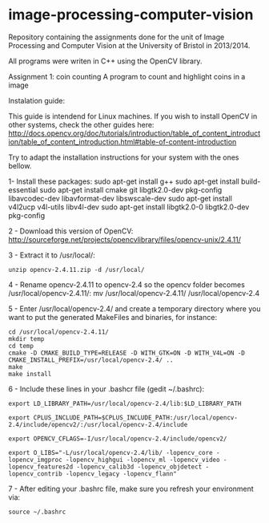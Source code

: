# image-processing-computer-vision
Repository containing the assignments done for the unit of Image Processing and Computer Vision at the University of Bristol in 2013/2014.

All programs were writen in C++ using the OpenCV library.

Assignment 1: coin counting
	A program to count and highlight coins in a image

Instalation guide:

This guide is intendend for Linux machines. If you wish to install OpenCV in other systems, check the other guides here: http://docs.opencv.org/doc/tutorials/introduction/table_of_content_introduction/table_of_content_introduction.html#table-of-content-introduction

Try to adapt the installation instructions for your system with the ones bellow.


1- Install these packages:
	sudo apt-get install g++
	sudo apt-get install build-essential
	sudo apt-get install cmake git libgtk2.0-dev pkg-config libavcodec-dev libavformat-dev libswscale-dev
	sudo apt-get install v4l2ucp v4l-utils libv4l-dev
	sudo apt-get install libgtk2.0-0 libgtk2.0-dev pkg-config

2 - Download this version of OpenCV: http://sourceforge.net/projects/opencvlibrary/files/opencv-unix/2.4.11/

3 - Extract it to /usr/local/:
	
	unzip opencv-2.4.11.zip -d /usr/local/

4 - Rename opencv-2.4.11 to opencv-2.4 so the opencv folder becomes /usr/local/opencv-2.4.11/:
	mv /usr/local/opencv-2.4.11/ /usr/local/opencv-2.4

5 - Enter /usr/local/opencv-2.4/ and create a temporary directory where you want to put the generated MakeFiles and binaries, for instance:
	
	cd /usr/local/opencv-2.4.11/
	mkdir temp
	cd temp
	cmake -D CMAKE_BUILD_TYPE=RELEASE -D WITH_GTK=ON -D WITH_V4L=ON -D CMAKE_INSTALL_PREFIX=/usr/local/opencv-2.4/ ..
	make
	make install

6 - Include these lines in your .bashcr file (gedit ~/.bashrc):

	export LD_LIBRARY_PATH=/usr/local/opencv-2.4/lib:$LD_LIBRARY_PATH

	export CPLUS_INCLUDE_PATH=$CPLUS_INCLUDE_PATH:/usr/local/opencv-2.4/include/opencv2/:/usr/local/opencv-2.4/include

	export OPENCV_CFLAGS=-I/usr/local/opencv-2.4/include/opencv2/

	export O_LIBS="-L/usr/local/opencv-2.4/lib/ -lopencv_core -lopencv_imgproc -lopencv_highgui -lopencv_ml -lopencv_video -lopencv_features2d -lopencv_calib3d -lopencv_objdetect -lopencv_contrib -lopencv_legacy -lopencv_flann"

7 - After editing your .bashrc file, make sure you refresh your environment via:

	source ~/.bashrc

